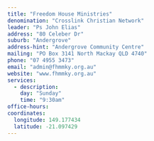```yaml
---
title: "Freedom House Ministries"
denomination: "Crosslink Christian Network"
leader: "Ps John Elias"
address: "80 Celeber Dr"
suburb: "Andergrove"
address-hint: "Andergrove Community Centre"
mailing: "PO Box 3141 North Mackay QLD 4740"
phone: "07 4955 3473"
email: "admin@fhmmky.org.au"
website: "www.fhmmky.org.au"
services:
  - description: 
    day: "Sunday"
    time: "9:30am"
office-hours:
coordinates:
  longitude: 149.177434
  latitude: -21.097429
---
```

